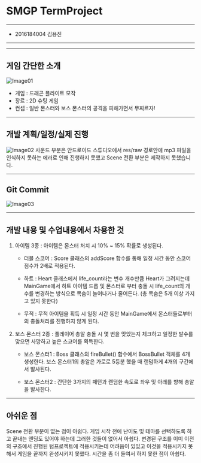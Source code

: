 # SMGP TermProject

---------
+ 2016184004 김용진
---------

---------
게임 간단한 소개 
---------
![Image01](https://imgur.com/67nSN7A.png)
+ 게임 : 드래곤 플라이트 모작
+ 장르 : 2D 슈팅 게임
+ 컨셉 : 일반 몬스터와 보스 몬스터의 공격을 피해가면서 무찌르자!

---------			
개발 계획/일정/실제 진행
---------
![Image02](https://imgur.com/ple0p3B.png)
사운드 부분은 안드로이드 스튜디오에서 res/raw 경로안에 mp3 파일을 인식하지 못하는 에러로 인해 진행하지 못했고
Scene 전환 부분은 제작하지 못했습니다.  

---------
Git Commit 
---------
![Image03](https://imgur.com/zim8k2c.png)


---------
개발 내용 및 수업내용에서 차용한 것 
---------
1. 아이템 3종  : 아이템은 몬스터 처치 시 10% ~ 15% 확률로 생성된다.
	+ 더블 스코어 : Score 클래스의 addScore 함수를 통해 일정 시간 동안 스코어 점수가 2배로 적용된다.

	+ 하트 : Heart 클래스에서 life_count라는 변수 개수만큼 Heart가 그려지는데 MainGame에서 하트 아이템 드롭 및 몬스터로 부터 충돌 시 life_count의 
	           개수를 변경하는 방식으로 목숨이 늘어나거나 줄어든다. (총 목숨은 5개 이상 가지고 있지 못한다)

	+ 무적 : 무적 아이템을 획득 시 일정 시간 동안 MainGame에서 몬스터들로부터의 충돌처리를 진행하지 않게 된다. 

2. 보스 몬스터 2종 : 플레이어 총알 충돌 시 몇 번을 맞았는지 체크하고 일정한 발수를 맞으면 사망하고 높은 스코어를 획득한다. 

	+ 보스 몬스터1 :  Boss 클래스의 fireBullet() 함수에서 BossBullet 객체를 4개 생성한다.
		           보스 몬스터1의 총알은 가로로 5등분 했을 때 랜덤하게 4개의 구간에서 발사된다.
		           
	+ 보스 몬스터2 : 간단한 3가지의 패턴과 랜덤한 속도로 좌우 및 아래를 향해 총알을 발사한다.

---------
아쉬운 점
---------

Scene 전환 부분이 없는 점이 아쉽다. 
게임 시작 전에 난이도 및 테마를 선택하도록 하고 끝내는 엔딩도 있어야 하는데 그러한 것들이 없어서 아쉽다. 
변경된 구조를 이미 이전의 구조에서 진행된 텀프로젝트에 적용시키는데 어려움이 있있고 이것을 적용시키지 못해서
게임을 끝까지 완성시키지 못했다. 시간을 좀 더 들여서 하지 못한 점이 아쉽다.


